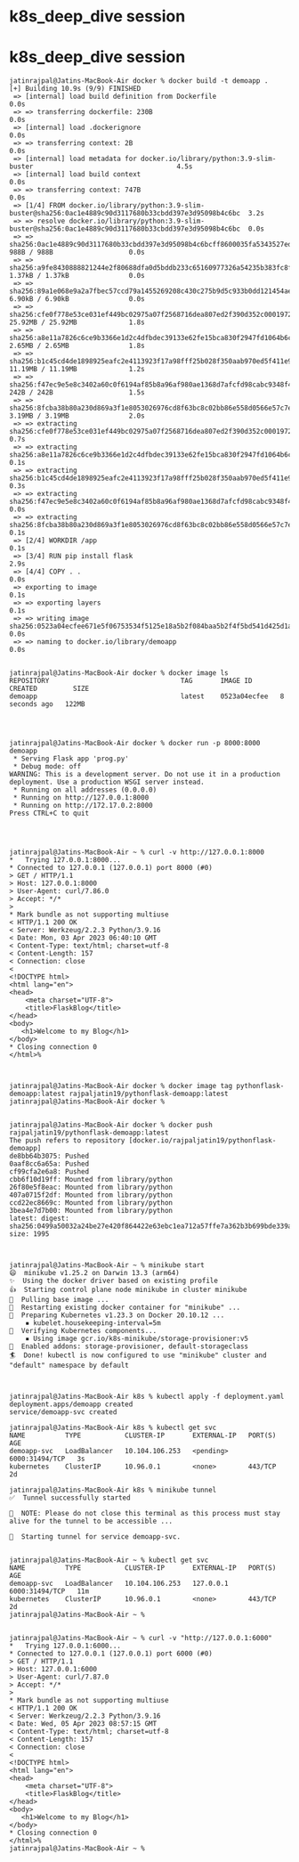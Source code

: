 # k8s_deep_dive session

# k8s_deep_dive session

    jatinrajpal@Jatins-MacBook-Air docker % docker build -t demoapp .
    [+] Building 10.9s (9/9) FINISHED
     => [internal] load build definition from Dockerfile                                                         0.0s
     => => transferring dockerfile: 230B                                                                         0.0s
     => [internal] load .dockerignore                                                                            0.0s
     => => transferring context: 2B                                                                              0.0s
     => [internal] load metadata for docker.io/library/python:3.9-slim-buster                                    4.5s
     => [internal] load build context                                                                            0.0s
     => => transferring context: 747B                                                                            0.0s
     => [1/4] FROM docker.io/library/python:3.9-slim-buster@sha256:0ac1e4889c90d3117680b33cbdd397e3d95098b4c6bc  3.2s
     => => resolve docker.io/library/python:3.9-slim-buster@sha256:0ac1e4889c90d3117680b33cbdd397e3d95098b4c6bc  0.0s
     => => sha256:0ac1e4889c90d3117680b33cbdd397e3d95098b4c6bcff8600035fa5343527ed 988B / 988B                   0.0s
     => => sha256:a9fe8430888821244e2f80688dfa0d5bddb233c65160977326a54235b383fc8f 1.37kB / 1.37kB               0.0s
     => => sha256:89a1e068e9a2a7fbec57ccd79a1455269208c430c275b9d5c933b0dd121454ae 6.90kB / 6.90kB               0.0s
     => => sha256:cfe0f778e53ce031ef449bc02975a07f2568716dea807ed2f390d352c0001972 25.92MB / 25.92MB             1.8s
     => => sha256:a8e11a7826c6ce9b3366e1d2c4dfbdec39133e62fe15bca830f2947fd1064b6c 2.65MB / 2.65MB               1.8s
     => => sha256:b1c45cd4de1898925eafc2e4113923f17a98fff25b028f350aab970ed5f411e9 11.19MB / 11.19MB             1.2s
     => => sha256:f47ec9e5e8c3402a60c0f6194af85b8a96af980ae1368d7afcfd98cabc9348f4 242B / 242B                   1.5s
     => => sha256:8fcba38b80a230d869a3f1e8053026976cd8f63bc8c02bb86e558d0566e57c7e 3.19MB / 3.19MB               2.0s
     => => extracting sha256:cfe0f778e53ce031ef449bc02975a07f2568716dea807ed2f390d352c0001972                    0.7s
     => => extracting sha256:a8e11a7826c6ce9b3366e1d2c4dfbdec39133e62fe15bca830f2947fd1064b6c                    0.1s
     => => extracting sha256:b1c45cd4de1898925eafc2e4113923f17a98fff25b028f350aab970ed5f411e9                    0.3s
     => => extracting sha256:f47ec9e5e8c3402a60c0f6194af85b8a96af980ae1368d7afcfd98cabc9348f4                    0.0s
     => => extracting sha256:8fcba38b80a230d869a3f1e8053026976cd8f63bc8c02bb86e558d0566e57c7e                    0.1s
     => [2/4] WORKDIR /app                                                                                       0.1s
     => [3/4] RUN pip install flask                                                                              2.9s
     => [4/4] COPY . .                                                                                           0.0s
     => exporting to image                                                                                       0.1s
     => => exporting layers                                                                                      0.1s
     => => writing image sha256:0523a04ecfee671e5f06753534f5125e18a5b2f084baa5b2f4f5bd541d425d1a                 0.0s
     => => naming to docker.io/library/demoapp                                                                   0.0s


    jatinrajpal@Jatins-MacBook-Air docker % docker image ls
    REPOSITORY                                 TAG       IMAGE ID       CREATED         SIZE
    demoapp                                    latest    0523a04ecfee   8 seconds ago   122MB




    jatinrajpal@Jatins-MacBook-Air docker % docker run -p 8000:8000 demoapp
     * Serving Flask app 'prog.py'
     * Debug mode: off
    WARNING: This is a development server. Do not use it in a production deployment. Use a production WSGI server instead.
     * Running on all addresses (0.0.0.0)
     * Running on http://127.0.0.1:8000
     * Running on http://172.17.0.2:8000
    Press CTRL+C to quit




    jatinrajpal@Jatins-MacBook-Air ~ % curl -v http://127.0.0.1:8000
    *   Trying 127.0.0.1:8000...
    * Connected to 127.0.0.1 (127.0.0.1) port 8000 (#0)
    > GET / HTTP/1.1
    > Host: 127.0.0.1:8000
    > User-Agent: curl/7.86.0
    > Accept: */*
    >
    * Mark bundle as not supporting multiuse
    < HTTP/1.1 200 OK
    < Server: Werkzeug/2.2.3 Python/3.9.16
    < Date: Mon, 03 Apr 2023 06:40:10 GMT
    < Content-Type: text/html; charset=utf-8
    < Content-Length: 157
    < Connection: close
    <
    <!DOCTYPE html>
    <html lang="en">
    <head>
        <meta charset="UTF-8">
        <title>FlaskBlog</title>
    </head>
    <body>
       <h1>Welcome to my Blog</h1>
    </body>
    * Closing connection 0
    </html>%



    jatinrajpal@Jatins-MacBook-Air docker % docker image tag pythonflask-demoapp:latest rajpaljatin19/pythonflask-demoapp:latest
    jatinrajpal@Jatins-MacBook-Air docker %


    jatinrajpal@Jatins-MacBook-Air docker % docker push rajpaljatin19/pythonflask-demoapp:latest
    The push refers to repository [docker.io/rajpaljatin19/pythonflask-demoapp]
    de8bb64b3075: Pushed
    0aaf8cc6a65a: Pushed
    cf99cfa2e6a8: Pushed
    cbb6f10d19ff: Mounted from library/python
    26f80e5f8eac: Mounted from library/python
    407a0715f2df: Mounted from library/python
    ccd22ec8669c: Mounted from library/python
    3bea4e7d7b00: Mounted from library/python
    latest: digest: sha256:0499a50032a24be27e420f864422e63ebc1ea712a57ffe7a362b3b699bde339a size: 1995



    jatinrajpal@Jatins-MacBook-Air ~ % minikube start
    😄  minikube v1.25.2 on Darwin 13.3 (arm64)
    ✨  Using the docker driver based on existing profile
    👍  Starting control plane node minikube in cluster minikube
    🚜  Pulling base image ...
    🔄  Restarting existing docker container for "minikube" ...
    🐳  Preparing Kubernetes v1.23.3 on Docker 20.10.12 ...
        ▪ kubelet.housekeeping-interval=5m
    🔎  Verifying Kubernetes components...
        ▪ Using image gcr.io/k8s-minikube/storage-provisioner:v5
    🌟  Enabled addons: storage-provisioner, default-storageclass
    🏄  Done! kubectl is now configured to use "minikube" cluster and "default" namespace by default



    jatinrajpal@Jatins-MacBook-Air k8s % kubectl apply -f deployment.yaml
    deployment.apps/demoapp created
    service/demoapp-svc created

    jatinrajpal@Jatins-MacBook-Air k8s % kubectl get svc
    NAME          TYPE           CLUSTER-IP       EXTERNAL-IP   PORT(S)          AGE
    demoapp-svc   LoadBalancer   10.104.106.253   <pending>     6000:31494/TCP   3s
    kubernetes    ClusterIP      10.96.0.1        <none>        443/TCP          2d

    jatinrajpal@Jatins-MacBook-Air k8s % minikube tunnel
    ✅  Tunnel successfully started
    
    📌  NOTE: Please do not close this terminal as this process must stay alive for the tunnel to be accessible ...
    
    🏃  Starting tunnel for service demoapp-svc.
    
    
    jatinrajpal@Jatins-MacBook-Air ~ % kubectl get svc
    NAME          TYPE           CLUSTER-IP       EXTERNAL-IP   PORT(S)          AGE
    demoapp-svc   LoadBalancer   10.104.106.253   127.0.0.1     6000:31494/TCP   11m
    kubernetes    ClusterIP      10.96.0.1        <none>        443/TCP          2d
    jatinrajpal@Jatins-MacBook-Air ~ %
    
    
    jatinrajpal@Jatins-MacBook-Air ~ % curl -v "http://127.0.0.1:6000"
    *   Trying 127.0.0.1:6000...
    * Connected to 127.0.0.1 (127.0.0.1) port 6000 (#0)
    > GET / HTTP/1.1
    > Host: 127.0.0.1:6000
    > User-Agent: curl/7.87.0
    > Accept: */*
    >
    * Mark bundle as not supporting multiuse
    < HTTP/1.1 200 OK
    < Server: Werkzeug/2.2.3 Python/3.9.16
    < Date: Wed, 05 Apr 2023 08:57:15 GMT
    < Content-Type: text/html; charset=utf-8
    < Content-Length: 157
    < Connection: close
    <
    <!DOCTYPE html>
    <html lang="en">
    <head>
        <meta charset="UTF-8">
        <title>FlaskBlog</title>
    </head>
    <body>
       <h1>Welcome to my Blog</h1>
    </body>
    * Closing connection 0
    </html>%
    jatinrajpal@Jatins-MacBook-Air ~ %




